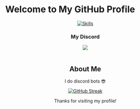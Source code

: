# Welcome to My GitHub Profile

<p align="center">
  <a href="https://skillicons.dev">
    <img src="https://skillicons.dev/icons?i=js,html,css](https://skillicons.dev/icons?i=aws,nginx,git,github,vscode,idea,vim,docker,kubernetes,mysql,mongodb,postgre" alt="Skills" />
  </a>
</p>

<div align="center">
  <h3>My Discord</h3>
  <a href="https://discord.com/users/349899862495723520">
    <img src="https://lanyard.cnrad.dev/api/349899862495723520">
  </a>
  <br /><br />

## About Me

I do discord bots 😎

<a href="https://git.io/streak-stats"><img src="https://streak-stats.demolab.com?user=mikethemn&theme=prussian" alt="GitHub Streak" /></a>

Thanks for visiting my profile!


<!--
**mikethemn/mikethemn** is a ✨ _special_ ✨ repository because its `README.md` (this file) appears on your GitHub profile.

Here are some ideas to get you started:

- 🔭 I’m currently working on ...
- 🌱 I’m currently learning ...
- 👯 I’m looking to collaborate on ...
- 🤔 I’m looking for help with ...
- 💬 Ask me about ...
- 📫 How to reach me: ...
- 😄 Pronouns: ...
- ⚡ Fun fact: ...
-->
